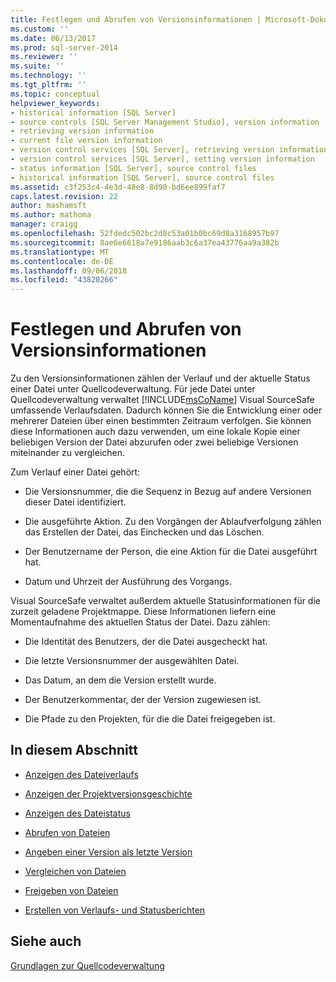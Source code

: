 ```yaml
---
title: Festlegen und Abrufen von Versionsinformationen | Microsoft-Dokumentation
ms.custom: ''
ms.date: 06/13/2017
ms.prod: sql-server-2014
ms.reviewer: ''
ms.suite: ''
ms.technology: ''
ms.tgt_pltfrm: ''
ms.topic: conceptual
helpviewer_keywords:
- historical information [SQL Server]
- source controls [SQL Server Management Studio], version information
- retrieving version information
- current file version information
- version control services [SQL Server], retrieving version information
- version control services [SQL Server], setting version information
- status information [SQL Server], source control files
- historical information [SQL Server], source control files
ms.assetid: c3f253c4-4e3d-48e8-8d90-bd6ee899faf7
caps.latest.revision: 22
author: mashamsft
ms.author: mathoma
manager: craigg
ms.openlocfilehash: 52fdedc502bc2d8c53a01b0bc69d8a3168957b97
ms.sourcegitcommit: 8ae6e6618a7e9186aab3c6a37ea43776aa9a382b
ms.translationtype: MT
ms.contentlocale: de-DE
ms.lasthandoff: 09/06/2018
ms.locfileid: "43820266"
---
```

# <a name="set-and-retrieve-version-information"></a>Festlegen und Abrufen von Versionsinformationen
  Zu den Versionsinformationen zählen der Verlauf und der aktuelle Status einer Datei unter Quellcodeverwaltung. Für jede Datei unter Quellcodeverwaltung verwaltet [!INCLUDE[msCoName](../includes/msconame-md.md)] Visual SourceSafe umfassende Verlaufsdaten. Dadurch können Sie die Entwicklung einer oder mehrerer Dateien über einen bestimmten Zeitraum verfolgen. Sie können diese Informationen auch dazu verwenden, um eine lokale Kopie einer beliebigen Version der Datei abzurufen oder zwei beliebige Versionen miteinander zu vergleichen.  
  
 Zum Verlauf einer Datei gehört:  
  
-   Die Versionsnummer, die die Sequenz in Bezug auf andere Versionen dieser Datei identifiziert.  
  
-   Die ausgeführte Aktion. Zu den Vorgängen der Ablaufverfolgung zählen das Erstellen der Datei, das Einchecken und das Löschen.  
  
-   Der Benutzername der Person, die eine Aktion für die Datei ausgeführt hat.  
  
-   Datum und Uhrzeit der Ausführung des Vorgangs.  
  
 Visual SourceSafe verwaltet außerdem aktuelle Statusinformationen für die zurzeit geladene Projektmappe. Diese Informationen liefern eine Momentaufnahme des aktuellen Status der Datei. Dazu zählen:    
  
-   Die Identität des Benutzers, der die Datei ausgecheckt hat.  
  
-   Die letzte Versionsnummer der ausgewählten Datei.  
  
-   Das Datum, an dem die Version erstellt wurde.  
  
-   Der Benutzerkommentar, der der Version zugewiesen ist.  
  
-   Die Pfade zu den Projekten, für die die Datei freigegeben ist.  
  
## <a name="in-this-section"></a>In diesem Abschnitt  
  
-   [Anzeigen des Dateiverlaufs](../../2014/database-engine/view-file-history.md)  
  
-   [Anzeigen der Projektversionsgeschichte](../../2014/database-engine/view-project-history.md)  
  
-   [Anzeigen des Dateistatus](../../2014/database-engine/view-file-status.md)  
  
-   [Abrufen von Dateien](../../2014/database-engine/retrieve-files.md)  
  
-   [Angeben einer Version als letzte Version](../../2014/database-engine/specify-a-version-as-the-latest-version.md)  
  
-   [Vergleichen von Dateien](../../2014/database-engine/compare-files.md)  
  
-   [Freigeben von Dateien](../../2014/database-engine/share-files.md)  
  
-   [Erstellen von Verlaufs- und Statusberichten](../../2014/database-engine/create-history-and-status-reports.md)  
  
## <a name="see-also"></a>Siehe auch  
 [Grundlagen zur Quellcodeverwaltung](../../2014/database-engine/source-control-basics.md)  
  
  
